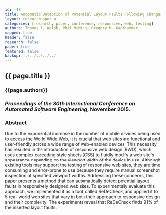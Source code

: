 ```yaml
---
id: -48
title: Automatic Detection of Potential Layout Faults Following Changes to Responsive Web Pages
layout: researchpaper_n
categories: [research, paper, conference, responsive, web, testing]
authors: Thomas A. Walsh, Phil McMinn, Gregory M. Kapfhammer
mapped: true
header: false
research: false
paper: true
featured: false
backup: ../../../../../
---
```


## {{ page.title }} [<i class="fa fa-download"></i>]({{site.baseurl}}download/research/papers/ase2015-walsh-mcminn-kapfhammer.pdf "Download this Paper!")

### {{page.authors}}

### <i>Proceedings of the 30th International Conference on Automated Software Engineering</i>, November 2015.

### Abstract

Due to the exponential increase in the number of mobile devices being used to access the World Wide Web, it is crucial
that web sites are functional and user-friendly across a wide range of web-enabled devices.  This necessity has resulted
in the introduction of responsive web design (RWD), which uses complex cascading style sheets (CSS) to fluidly modify a
web site's appearance depending on the viewport width of the device in use. Although existing tools may support the
testing of responsive web sites, they are time consuming and error-prone to use because they require manual screenshot
inspection at specified viewport widths. Addressing these concerns, this paper presents a method that can automatically
detect potential layout faults in responsively designed web sites. To experimentally evaluate this approach, we
implemented it as a tool, called ReDeCheck, and applied it to 5 real-world web sites that vary in both their approach to
responsive design and their complexity. The experiments reveal that ReDeCheck finds 91% of the inserted layout faults.

